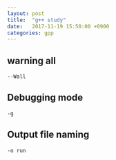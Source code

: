 ```yaml
---
layout: post
title:  "g++ study"
date:   2017-11-19 15:50:00 +0900
categories: gpp
---
```



## warning all
```
--Wall
```

## Debugging mode
```
-g
```

## Output file naming
```
-o run
```
